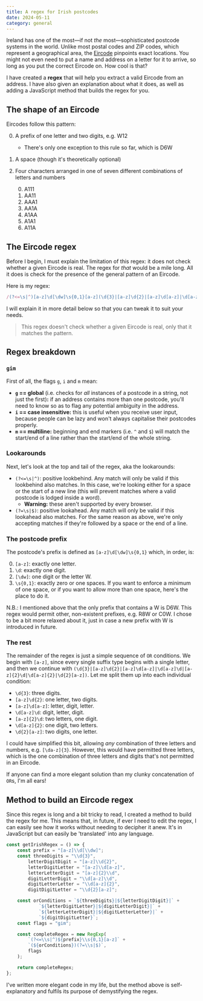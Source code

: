 ```yaml
---
title: A regex for Irish postcodes
date: 2024-05-11
category: general
---
```


Ireland has one of the most&mdash;if not _the_ most&mdash;sophisticated postcode systems in the world. Unlike most postal codes and ZIP codes, which represent a geographical area, the [Eircode](https://www.eircode.ie/) pinpoints exact locations. You might not even need to put a name and address on a letter for it to arrive, so long as you put the correct Eircode on. How cool is that?

I have created a **regex** that will help you extract a valid Eircode from an address. I have also given an explanation about what it does, as well as adding a JavaScript method that builds the regex for you.

## The shape of an Eircode

Eircodes follow this pattern:

0. A prefix of one letter and two digits, e.g. W12
   - There's only one exception to this rule so far, which is D6W
1. A space (though it's theoretically optional)
2. Four characters arranged in one of seven different combinations of letters and numbers

   0. A111
   1. AA11
   2. AAA1
   3. AA1A
   4. A1AA
   5. A1A1
   6. A11A

## The Eircode regex

Before I begin, I must explain the limitation of this regex: it does not check whether a given Eircode is real. The regex for _that_ would be a mile long. All it does is check for the presence of the general pattern of an Eircode.

Here is my regex:

```js
/(?<=\s|^)[a-z]\d[\dw]\s{0,1}[a-z](\d{3}|[a-z]\d{2}|[a-z]\d[a-z]|\d[a-z]\d|[a-z]{2}\d|\d[a-z]{2}|\d{2}[a-z])(?=\s|$)/gim
```

I will explain it in more detail below so that you can tweak it to suit your needs.

> This regex doesn't check whether a given Eircode is real, only that it matches the pattern.

## Regex breakdown

### `gim`

First of all, the flags `g`, `i` and `m` mean:

- **`g` == global** (i.e. checks for _all_ instances of a postcode in a string, not just the first)**:** if an address contains more than one postcode, you'll need to know so as to flag any potential ambiguity in the address.
- **`i` == case insensitive:** this is useful when you receive user input, because people can be lazy and won't always capitalise their postcodes properly.
- **`m` == multiline:** beginning and end markers (i.e. `^` and `$`) will match the start/end of a line rather than the start/end of the whole string.

### Lookarounds

Next, let's look at the top and tail of the regex, aka the lookarounds:

- `(?<=\s|^)`: positive lookbehind. Any match will only be valid if this lookbehind also matches. In this case, we're looking either for a space or the start of a new line (this will prevent matches where a valid postcode is lodged inside a word).
  - **Warning:** these aren't supported by every browser.
- `(?=\s|$)`: positive lookahead. Any match will only be valid if this lookahead also matches. For the same reason as above, we're only accepting matches if they're followed by a space or the end of a line.

### The postcode prefix

The postcode's prefix is defined as `[a-z]\d[\dw]\s{0,1}` which, in order, is:

0. `[a-z]`: exactly one letter.
1. `\d`: exactly one digit.
2. `[\dw]`: one digit or the letter W.
3. `\s{0,1}`: exactly zero or one spaces. If you want to enforce a minimum of one space, or if you want to allow more than one space, here's the place to do it.

N.B.: I mentioned above that the only prefix that contains a W is D6W. This regex would permit other, non-existent prefixes, e.g. R8W or C0W. I chose to be a bit more relaxed about it, just in case a new prefix with W is introduced in future.

### The rest

The remainder of the regex is just a simple sequence of `OR` conditions. We begin with `[a-z]`, since every single suffix type begins with a single letter, and then we continue with `(\d{3}|[a-z]\d{2}|[a-z]\d[a-z]|\d[a-z]\d|[a-z]{2}\d|\d[a-z]{2}|\d{2}[a-z])`. Let me split them up into each individual condition:

- `\d{3}`: three digits.
- `[a-z]\d{2}`: one letter, two digits.
- `[a-z]\d[a-z]`: letter, digit, letter.
- `\d[a-z]\d`: digit, letter, digit.
- `[a-z]{2}\d`: two letters, one digit.
- `\d[a-z]{2}`: one digit, two letters.
- `\d{2}[a-z]`: two digits, one letter.

I could have simplified this bit, allowing _any_ combination of three letters and numbers, e.g. `[\da-z]{3}`. However, this would have permitted three letters, which is the one combination of three letters and digits that's not permitted in an Eircode.

If anyone can find a more elegant solution than my clunky concatenation of `OR`s, I'm all ears!

## Method to build an Eircode regex

Since this regex is long and a bit tricky to read, I created a method to build the regex for me. This means that, in future, if ever I need to edit the regex, I can easily see how it works without needing to decipher it anew. It's in JavaScript but can easily be 'translated' into any language.

```js
const getIrishRegex = () => {
    const prefix = "[a-z]\\d[\\dw]";
    const threeDigits = "\\d{3}",
        letterDigitDigit = "[a-z]\\d{2}",
        letterDigitLetter = "[a-z]\\d[a-z]",
        letterLetterDigit = "[a-z]{2}\\d",
        digitLetterDigit = "\\d[a-z]\\d",
        digitLetterLetter = "\\d[a-z]{2}",
        digitDigitLetter = "\\d{2}[a-z]";

    const orConditions = `${threeDigits}|${letterDigitDigit}|` +
            `${letterDigitLetter}|${digitLetterDigit}|` +
            `${letterLetterDigit}|${digitLetterLetter}|` +
            `${digitDigitLetter}`;
    const flags = "gim";

    const completeRegex = new RegExp(
        `(?<=\\s|^)${prefix}\\s{0,1}[a-z]` +
        `(${orConditions})(?=\\s|$)`,
        flags
    );

    return completeRegex;
};
```

I've written more elegant code in my life, but the method above is self-explanatory and fulfils its purpose of demystifying the regex.

